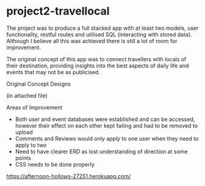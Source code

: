 # project2-travellocal

The project was to produce a full stacked app with at least two models, user functionality, restful routes and utilised SQL (interacting with stored data). Although I believe all this was achieved there is still a lot of room for improvement.

The original concept of this app was to connect travellers with locals of their destination, providing insights into the best aspects of daily life and events that may not be as publicised.

Original Concept Designs

(in attached file)

Areas of Improvement
- Both user and event databases were established and can be accessed, however their effect on each other kept failing and had to be removed to upload
- Comments and Reviews would only apply to one user when they need to apply to two
- Need to have clearer ERD as lost understanding of direction at some points
- CSS needs to be done properly

https://afternoon-hollows-27251.herokuapp.com/
